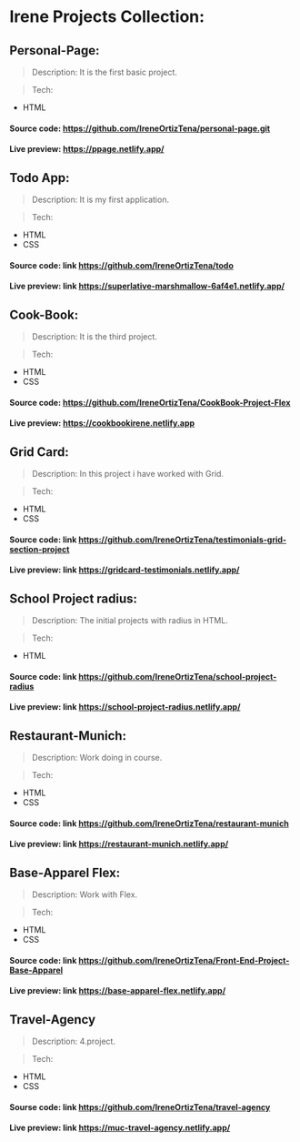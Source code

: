 # Irene Projects Collection:

## Personal-Page:

> Description:
> It is the first basic project.

> Tech:

- HTML


#### Source code: https://github.com/IreneOrtizTena/personal-page.git

#### Live preview: https://ppage.netlify.app/

## Todo App:

> Description:
> It is my first application.

> Tech:

- HTML
- CSS

#### Source code: link https://github.com/IreneOrtizTena/todo

#### Live preview: link https://superlative-marshmallow-6af4e1.netlify.app/


## Cook-Book:

> Description:
> It is the third project.

> Tech:

- HTML
- CSS

#### Source code: https://github.com/IreneOrtizTena/CookBook-Project-Flex

#### Live preview: https://cookbookirene.netlify.app

## Grid Card:

> Description:
> In this project i have worked with Grid.

> Tech:

- HTML
- CSS

#### Source code: link https://github.com/IreneOrtizTena/testimonials-grid-section-project

#### Live preview: link https://gridcard-testimonials.netlify.app/

## School Project radius:

> Description: The initial projects with radius in HTML.

> Tech:

- HTML

#### Source code: link https://github.com/IreneOrtizTena/school-project-radius

#### Live preview: link https://school-project-radius.netlify.app/

## Restaurant-Munich:

> Description: Work doing in course.

> Tech:

- HTML
- CSS

#### Source code: link https://github.com/IreneOrtizTena/restaurant-munich

#### Live preview: link https://restaurant-munich.netlify.app/

## Base-Apparel Flex:

> Description: Work with Flex.

> Tech:

- HTML
- CSS

#### Source code: link https://github.com/IreneOrtizTena/Front-End-Project-Base-Apparel

#### Live preview: link https://base-apparel-flex.netlify.app/

## Travel-Agency

> Description: 4.project.

> Tech:

- HTML
- CSS

#### Sourse code: link https://github.com/IreneOrtizTena/travel-agency

#### Live preview: link https://muc-travel-agency.netlify.app/
